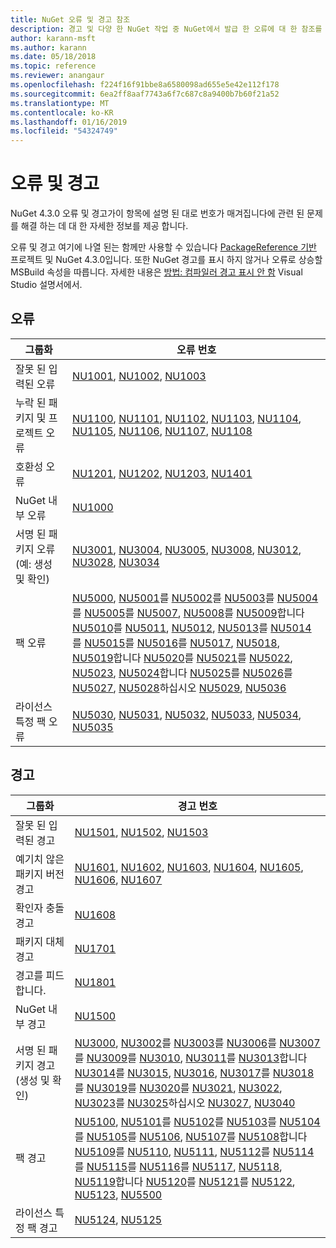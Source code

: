 ```yaml
---
title: NuGet 오류 및 경고 참조
description: 경고 및 다양 한 NuGet 작업 중 NuGet에서 발급 한 오류에 대 한 참조를 완료 합니다.
author: karann-msft
ms.author: karann
ms.date: 05/18/2018
ms.topic: reference
ms.reviewer: anangaur
ms.openlocfilehash: f224f16f91bbe8a6580098ad655e5e42e112f178
ms.sourcegitcommit: 6ea2ff8aaf7743a6f7c687c8a9400b7b60f21a52
ms.translationtype: MT
ms.contentlocale: ko-KR
ms.lasthandoff: 01/16/2019
ms.locfileid: "54324749"
---
```

# <a name="errors-and-warnings"></a>오류 및 경고

NuGet 4.3.0 오류 및 경고가이 항목에 설명 된 대로 번호가 매겨집니다에 관련 된 문제를 해결 하는 데 대 한 자세한 정보를 제공 합니다.

오류 및 경고 여기에 나열 된는 함께만 사용할 수 있습니다 [PackageReference 기반](../consume-packages/package-references-in-project-files.md) 프로젝트 및 NuGet 4.3.0입니다. 또한 NuGet 경고를 표시 하지 않거나 오류로 상승할 MSBuild 속성을 따릅니다. 자세한 내용은 [방법: 컴파일러 경고 표시 안 함](/visualstudio/ide/how-to-suppress-compiler-warnings) Visual Studio 설명서에서.

## <a name="errors"></a>오류

| 그룹화 | 오류 번호 |
| --- | --- |
| 잘못 된 입력된 오류 | [NU1001](./errors-and-warnings/NU1001.md), [NU1002](./errors-and-warnings/NU1002.md), [NU1003](./errors-and-warnings/NU1003.md) |
| 누락 된 패키지 및 프로젝트 오류 | [NU1100](./errors-and-warnings/NU1100.md), [NU1101](./errors-and-warnings/NU1101.md), [NU1102](./errors-and-warnings/NU1102.md), [NU1103](./errors-and-warnings/NU1103.md), [NU1104](./errors-and-warnings/NU1104.md), [NU1105](./errors-and-warnings/NU1105.md), [NU1106](./errors-and-warnings/NU1106.md), [NU1107](./errors-and-warnings/NU1107.md), [NU1108](./errors-and-warnings/NU1108.md) |
| 호환성 오류 | [NU1201](./errors-and-warnings/NU1201.md), [NU1202](./errors-and-warnings/NU1202.md), [NU1203](./errors-and-warnings/NU1203.md), [NU1401](./errors-and-warnings/NU1401.md) |
| NuGet 내부 오류 | [NU1000](./errors-and-warnings/NU1000.md) |
| 서명 된 패키지 오류 (예: 생성 및 확인) | [NU3001](./errors-and-warnings/NU3001.md), [NU3004](./errors-and-warnings/NU3004.md), [NU3005](./errors-and-warnings/NU3005.md), [NU3008](./errors-and-warnings/NU3008.md), [NU3012](./errors-and-warnings/NU3012.md), [NU3028](./errors-and-warnings/NU3028.md), [NU3034](./errors-and-warnings/NU3034.md)|
| 팩 오류 | [NU5000](./errors-and-warnings/NU5000.md), [NU5001](./errors-and-warnings/NU5001.md)를 [NU5002](./errors-and-warnings/NU5002.md)를 [NU5003](./errors-and-warnings/NU5003.md)를 [NU5004](./errors-and-warnings/NU5004.md)를 [NU5005](./errors-and-warnings/NU5005.md)를 [NU5007](./errors-and-warnings/NU5007.md), [NU5008](./errors-and-warnings/NU5008.md)를 [NU5009](./errors-and-warnings/NU5009.md)합니다 [NU5010](./errors-and-warnings/NU5010.md)를 [NU5011](./errors-and-warnings/NU5011.md), [NU5012](./errors-and-warnings/NU5012.md), [NU5013](./errors-and-warnings/NU5013.md)를 [NU5014](./errors-and-warnings/NU5014.md)를 [NU5015](./errors-and-warnings/NU5015.md)를 [NU5016](./errors-and-warnings/NU5016.md)를 [NU5017](./errors-and-warnings/NU5017.md), [ NU5018](./errors-and-warnings/NU5018.md), [NU5019](./errors-and-warnings/NU5019.md)합니다 [NU5020](./errors-and-warnings/NU5020.md)를 [NU5021](./errors-and-warnings/NU5021.md)를 [NU5022](./errors-and-warnings/NU5022.md), [NU5023](./errors-and-warnings/NU5023.md), [NU5024](./errors-and-warnings/NU5024.md)합니다 [NU5025](./errors-and-warnings/NU5025.md)를 [NU5026](./errors-and-warnings/NU5026.md)를 [NU5027](./errors-and-warnings/NU5027.md), [NU5028](./errors-and-warnings/NU5028.md)하십시오 [NU5029](./errors-and-warnings/NU5029.md), [NU5036](./errors-and-warnings/NU5036.md)
| 라이선스 특정 팩 오류 | [NU5030](./errors-and-warnings/NU5030.md), [NU5031](./errors-and-warnings/NU5031.md), [NU5032](./errors-and-warnings/NU5032.md), [NU5033](./errors-and-warnings/NU5033.md), [NU5034](./errors-and-warnings/NU5034.md), [NU5035](./errors-and-warnings/NU5035.md)

## <a name="warnings"></a>경고

| 그룹화 | 경고 번호 |
| --- | --- |
| 잘못 된 입력된 경고 | [NU1501](./errors-and-warnings/NU1501.md), [NU1502](./errors-and-warnings/NU1502.md), [NU1503](./errors-and-warnings/NU1503.md) |
| 예기치 않은 패키지 버전 경고 | [NU1601](./errors-and-warnings/NU1601.md), [NU1602](./errors-and-warnings/NU1602.md), [NU1603](./errors-and-warnings/NU1603.md), [NU1604](./errors-and-warnings/NU1604.md), [NU1605](./errors-and-warnings/NU1605.md), [NU1606](./errors-and-warnings/NU1108.md), [NU1607](./errors-and-warnings/NU1107.md) |
| 확인자 충돌 경고 | [NU1608](./errors-and-warnings/NU1608.md) |
| 패키지 대체 경고 | [NU1701](./errors-and-warnings/NU1701.md) |
| 경고를 피드 합니다. | [NU1801](./errors-and-warnings/NU1801.md) |
| NuGet 내부 경고 | [NU1500](./errors-and-warnings/NU1500.md) |
| 서명 된 패키지 경고 (생성 및 확인) | [NU3000](./errors-and-warnings/NU3000.md), [NU3002](./errors-and-warnings/NU3002.md)를 [NU3003](./errors-and-warnings/NU3003.md)를 [NU3006](./errors-and-warnings/NU3006.md)를 [NU3007](./errors-and-warnings/NU3007.md)를 [NU3009](./errors-and-warnings/NU3009.md)를 [NU3010](./errors-and-warnings/NU3010.md), [NU3011](./errors-and-warnings/NU3011.md)를 [NU3013](./errors-and-warnings/NU3013.md)합니다 [NU3014](./errors-and-warnings/NU3014.md)를 [NU3015](./errors-and-warnings/NU3015.md), [NU3016](./errors-and-warnings/NU3016.md), [NU3017](./errors-and-warnings/NU3017.md)를 [NU3018](./errors-and-warnings/NU3018.md)를 [NU3019](./errors-and-warnings/NU3019.md)를 [NU3020](./errors-and-warnings/NU3020.md)를 [NU3021](./errors-and-warnings/NU3021.md), [ NU3022](./errors-and-warnings/NU3022.md), [NU3023](./errors-and-warnings/NU3023.md)를 [NU3025](./errors-and-warnings/NU3025.md)하십시오 [NU3027](./errors-and-warnings/NU3027.md), [NU3040](./errors-and-warnings/NU3040.md) |
| 팩 경고 | [NU5100](./errors-and-warnings/NU5100.md), [NU5101](./errors-and-warnings/NU5101.md)를 [NU5102](./errors-and-warnings/NU5102.md)를 [NU5103](./errors-and-warnings/NU5103.md)를 [NU5104](./errors-and-warnings/NU5104.md)를 [NU5105](./errors-and-warnings/NU5105.md)를 [NU5106](./errors-and-warnings/NU5106.md), [NU5107](./errors-and-warnings/NU5107.md)를 [NU5108](./errors-and-warnings/NU5108.md)합니다 [NU5109](./errors-and-warnings/NU5109.md)를 [NU5110](./errors-and-warnings/NU5110.md), [NU5111](./errors-and-warnings/NU5111.md), [NU5112](./errors-and-warnings/NU5112.md)를 [NU5114](./errors-and-warnings/NU5114.md)를 [NU5115](./errors-and-warnings/NU5115.md)를 [NU5116](./errors-and-warnings/NU5116.md)를 [NU5117](./errors-and-warnings/NU5117.md), [ NU5118](./errors-and-warnings/NU5118.md), [NU5119](./errors-and-warnings/NU5119.md)합니다 [NU5120](./errors-and-warnings/NU5120.md)를 [NU5121](./errors-and-warnings/NU5121.md)를 [NU5122](./errors-and-warnings/NU5122.md), [NU5123](./errors-and-warnings/NU5123.md), [NU5500](./errors-and-warnings/NU5500.md)
| 라이선스 특정 팩 경고 | [NU5124](./errors-and-warnings/NU5124.md), [NU5125](./errors-and-warnings/NU5125.md)